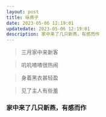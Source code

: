 ```yaml
---
layout: post
title: 咏燕子
date: 2023-05-06 12:19:01
updatedate: 2023-05-06 12:19:01
description: 家中来了几只新燕，有感而作
---
```


> 三月家中来新客

> 叽叽喳喳很热闹

> 身着黑衣甚轻盈

> 见了主人有些羞

### 家中来了几只新燕，有感而作